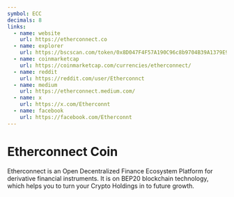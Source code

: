 ```yaml
---
symbol: ECC
decimals: 8
links:
  - name: website
    url: https://etherconnect.co
  - name: explorer
    url: https://bscscan.com/token/0x8D047F4F57A190C96c8b9704B39A1379E999D82B
  - name: coinmarketcap
    url: https://coinmarketcap.com/currencies/etherconnect/
  - name: reddit
    url: https://reddit.com/user/Etherconnct
  - name: medium
    url: https://etherconnect.medium.com/
  - name: x
    url: https://x.com/Etherconnt
  - name: facebook
    url: https://facebook.com/Etherconnt
---
```


# Etherconnect Coin

Etherconnect is an Open Decentralized Finance Ecosystem Platform for derivative financial instruments. It is on BEP20 blockchain technology, which helps you to turn your Crypto Holdings in to future growth.
